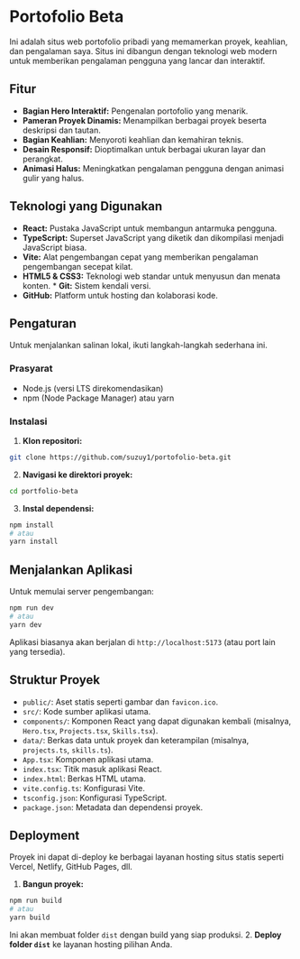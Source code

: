 # Portofolio Beta

Ini adalah situs web portofolio pribadi yang memamerkan proyek, keahlian, dan pengalaman saya. Situs ini dibangun dengan teknologi web modern untuk memberikan pengalaman pengguna yang lancar dan interaktif.

## Fitur

* **Bagian Hero Interaktif:** Pengenalan portofolio yang menarik.
* **Pameran Proyek Dinamis:** Menampilkan berbagai proyek beserta deskripsi dan tautan.
* **Bagian Keahlian:** Menyoroti keahlian dan kemahiran teknis.
* **Desain Responsif:** Dioptimalkan untuk berbagai ukuran layar dan perangkat.
* **Animasi Halus:** Meningkatkan pengalaman pengguna dengan animasi gulir yang halus.

## Teknologi yang Digunakan

* **React:** Pustaka JavaScript untuk membangun antarmuka pengguna.
* **TypeScript:** Superset JavaScript yang diketik dan dikompilasi menjadi JavaScript biasa.
* **Vite:** Alat pengembangan cepat yang memberikan pengalaman pengembangan secepat kilat.
* **HTML5 & CSS3:** Teknologi web standar untuk menyusun dan menata konten. * **Git:** Sistem kendali versi.
* **GitHub:** Platform untuk hosting dan kolaborasi kode.

## Pengaturan

Untuk menjalankan salinan lokal, ikuti langkah-langkah sederhana ini.

### Prasyarat

* Node.js (versi LTS direkomendasikan)
* npm (Node Package Manager) atau yarn

### Instalasi

1. **Klon repositori:**
```bash
git clone https://github.com/suzuy1/portofolio-beta.git
```
2. **Navigasi ke direktori proyek:**
```bash
cd portfolio-beta
```
3. **Instal dependensi:**
```bash
npm install
# atau
yarn install
```

## Menjalankan Aplikasi

Untuk memulai server pengembangan:

```bash
npm run dev
# atau
yarn dev
```

Aplikasi biasanya akan berjalan di `http://localhost:5173` (atau port lain yang tersedia).

## Struktur Proyek

* `public/`: Aset statis seperti gambar dan `favicon.ico`.
* `src/`: Kode sumber aplikasi utama.
* `components/`: Komponen React yang dapat digunakan kembali (misalnya, `Hero.tsx`, `Projects.tsx`, `Skills.tsx`).
* `data/`: Berkas data untuk proyek dan keterampilan (misalnya, `projects.ts`, `skills.ts`).
* `App.tsx`: Komponen aplikasi utama.
* `index.tsx`: Titik masuk aplikasi React.
* `index.html`: Berkas HTML utama.
* `vite.config.ts`: Konfigurasi Vite.
* `tsconfig.json`: Konfigurasi TypeScript.
* `package.json`: Metadata dan dependensi proyek.

## Deployment

Proyek ini dapat di-deploy ke berbagai layanan hosting situs statis seperti Vercel, Netlify, GitHub Pages, dll.

1. **Bangun proyek:**
```bash
npm run build
# atau
yarn build
```
Ini akan membuat folder `dist` dengan build yang siap produksi.
2. **Deploy folder `dist`** ke layanan hosting pilihan Anda.



